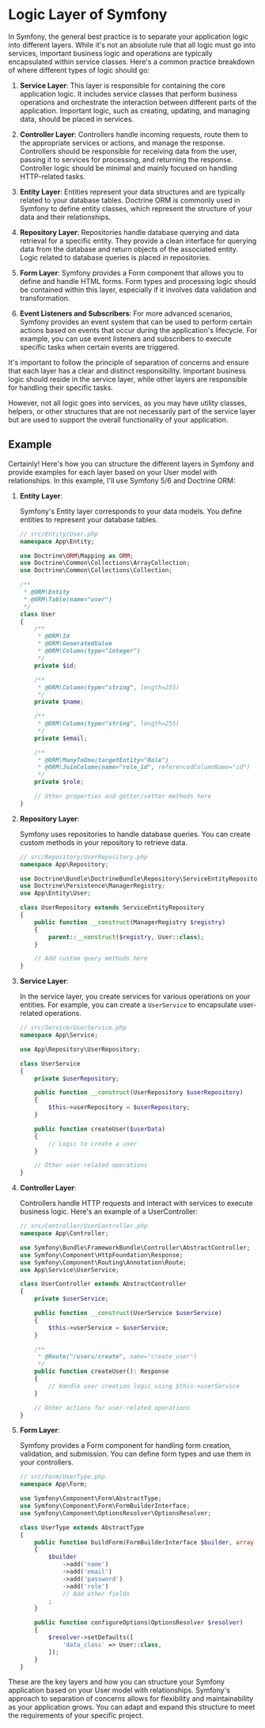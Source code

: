 # Logic Layer of Symfony

In Symfony, the general best practice is to separate your application logic into different layers. While it's not an absolute rule that all logic must go into services, important business logic and operations are typically encapsulated within service classes. Here's a common practice breakdown of where different types of logic should go:

1. **Service Layer**: This layer is responsible for containing the core application logic. It includes service classes that perform business operations and orchestrate the interaction between different parts of the application. Important logic, such as creating, updating, and managing data, should be placed in services.

2. **Controller Layer**: Controllers handle incoming requests, route them to the appropriate services or actions, and manage the response. Controllers should be responsible for receiving data from the user, passing it to services for processing, and returning the response. Controller logic should be minimal and mainly focused on handling HTTP-related tasks.

3. **Entity Layer**: Entities represent your data structures and are typically related to your database tables. Doctrine ORM is commonly used in Symfony to define entity classes, which represent the structure of your data and their relationships.

4. **Repository Layer**: Repositories handle database querying and data retrieval for a specific entity. They provide a clean interface for querying data from the database and return objects of the associated entity. Logic related to database queries is placed in repositories.

5. **Form Layer**: Symfony provides a Form component that allows you to define and handle HTML forms. Form types and processing logic should be contained within this layer, especially if it involves data validation and transformation.

6. **Event Listeners and Subscribers**: For more advanced scenarios, Symfony provides an event system that can be used to perform certain actions based on events that occur during the application's lifecycle. For example, you can use event listeners and subscribers to execute specific tasks when certain events are triggered.

It's important to follow the principle of separation of concerns and ensure that each layer has a clear and distinct responsibility. Important business logic should reside in the service layer, while other layers are responsible for handling their specific tasks.

However, not all logic goes into services, as you may have utility classes, helpers, or other structures that are not necessarily part of the service layer but are used to support the overall functionality of your application.

## Example

Certainly! Here's how you can structure the different layers in Symfony and provide examples for each layer based on your User model with relationships. In this example, I'll use Symfony 5/6 and Doctrine ORM:

1. **Entity Layer**:

   Symfony's Entity layer corresponds to your data models. You define entities to represent your database tables.

   ```php
   // src/Entity/User.php
   namespace App\Entity;

   use Doctrine\ORM\Mapping as ORM;
   use Doctrine\Common\Collections\ArrayCollection;
   use Doctrine\Common\Collections\Collection;

   /**
    * @ORM\Entity
    * @ORM\Table(name="user")
    */
   class User
   {
       /**
        * @ORM\Id
        * @ORM\GeneratedValue
        * @ORM\Column(type="integer")
        */
       private $id;

       /**
        * @ORM\Column(type="string", length=255)
        */
       private $name;

       /**
        * @ORM\Column(type="string", length=255)
        */
       private $email;

       /**
        * @ORM\ManyToOne(targetEntity="Role")
        * @ORM\JoinColumn(name="role_id", referencedColumnName="id")
        */
       private $role;

       // Other properties and getter/setter methods here
   }
   ```

2. **Repository Layer**:

   Symfony uses repositories to handle database queries. You can create custom methods in your repository to retrieve data.

   ```php
   // src/Repository/UserRepository.php
   namespace App\Repository;

   use Doctrine\Bundle\DoctrineBundle\Repository\ServiceEntityRepository;
   use Doctrine\Persistence\ManagerRegistry;
   use App\Entity\User;

   class UserRepository extends ServiceEntityRepository
   {
       public function __construct(ManagerRegistry $registry)
       {
           parent::__construct($registry, User::class);
       }

       // Add custom query methods here
   }
   ```

3. **Service Layer**:

   In the service layer, you create services for various operations on your entities. For example, you can create a `UserService` to encapsulate user-related operations.

   ```php
   // src/Service/UserService.php
   namespace App\Service;

   use App\Repository\UserRepository;

   class UserService
   {
       private $userRepository;

       public function __construct(UserRepository $userRepository)
       {
           $this->userRepository = $userRepository;
       }

       public function createUser($userData)
       {
           // Logic to create a user
       }

       // Other user-related operations
   }
   ```

4. **Controller Layer**:

   Controllers handle HTTP requests and interact with services to execute business logic. Here's an example of a UserController:

   ```php
   // src/Controller/UserController.php
   namespace App\Controller;

   use Symfony\Bundle\FrameworkBundle\Controller\AbstractController;
   use Symfony\Component\HttpFoundation\Response;
   use Symfony\Component\Routing\Annotation\Route;
   use App\Service\UserService;

   class UserController extends AbstractController
   {
       private $userService;

       public function __construct(UserService $userService)
       {
           $this->userService = $userService;
       }

       /**
        * @Route("/users/create", name="create_user")
        */
       public function createUser(): Response
       {
           // Handle user creation logic using $this->userService
       }

       // Other actions for user-related operations
   }
   ```

5. **Form Layer**:

   Symfony provides a Form component for handling form creation, validation, and submission. You can define form types and use them in your controllers.

   ```php
   // src/Form/UserType.php
   namespace App\Form;

   use Symfony\Component\Form\AbstractType;
   use Symfony\Component\Form\FormBuilderInterface;
   use Symfony\Component\OptionsResolver\OptionsResolver;

   class UserType extends AbstractType
   {
       public function buildForm(FormBuilderInterface $builder, array $options)
       {
           $builder
               ->add('name')
               ->add('email')
               ->add('password')
               ->add('role')
               // Add other fields
           ;
       }

       public function configureOptions(OptionsResolver $resolver)
       {
           $resolver->setDefaults([
               'data_class' => User::class,
           ]);
       }
   }
   ```

These are the key layers and how you can structure your Symfony application based on your User model with relationships. Symfony's approach to separation of concerns allows for flexibility and maintainability as your application grows. You can adapt and expand this structure to meet the requirements of your specific project.
